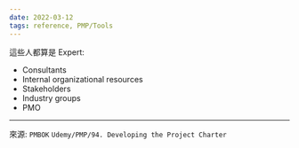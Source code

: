 ```yaml
---
date: 2022-03-12
tags: reference, PMP/Tools 
---
```


這些人都算是 Expert:
- Consultants
- Internal organizational resources
- Stakeholders
- Industry groups
- PMO

---
來源: `PMBOK`
`Udemy/PMP/94. Developing the Project Charter`
